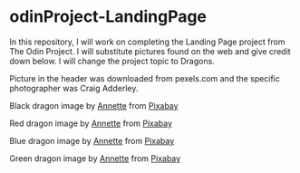 # odinProject-LandingPage

In this repository, I will work on completing the Landing Page project
from The Odin Project. I will substitute pictures found on the web and
give credit down below. I will change the project topic to Dragons.

Picture in the header was downloaded from pexels.com and the specific photographer was Craig Adderley.

Black dragon image by <a href="https://pixabay.com/users/pendleburyannette-1860575/?utm_source=link-attribution&amp;utm_medium=referral&amp;utm_campaign=image&amp;utm_content=4417509">Annette</a> from <a href="https://pixabay.com//?utm_source=link-attribution&amp;utm_medium=referral&amp;utm_campaign=image&amp;utm_content=4417509">Pixabay</a>

Red dragon image by <a href="https://pixabay.com/users/pendleburyannette-1860575/?utm_source=link-attribution&amp;utm_medium=referral&amp;utm_campaign=image&amp;utm_content=7075578">Annette</a> from <a href="https://pixabay.com//?utm_source=link-attribution&amp;utm_medium=referral&amp;utm_campaign=image&amp;utm_content=7075578">Pixabay</a>

Blue dragon image by <a href="https://pixabay.com/users/pendleburyannette-1860575/?utm_source=link-attribution&amp;utm_medium=referral&amp;utm_campaign=image&amp;utm_content=4538368">Annette</a> from <a href="https://pixabay.com//?utm_source=link-attribution&amp;utm_medium=referral&amp;utm_campaign=image&amp;utm_content=4538368">Pixabay</a>

Green dragon image by <a href="https://pixabay.com/users/pendleburyannette-1860575/?utm_source=link-attribution&amp;utm_medium=referral&amp;utm_campaign=image&amp;utm_content=6759329">Annette</a> from <a href="https://pixabay.com//?utm_source=link-attribution&amp;utm_medium=referral&amp;utm_campaign=image&amp;utm_content=6759329">Pixabay</a>